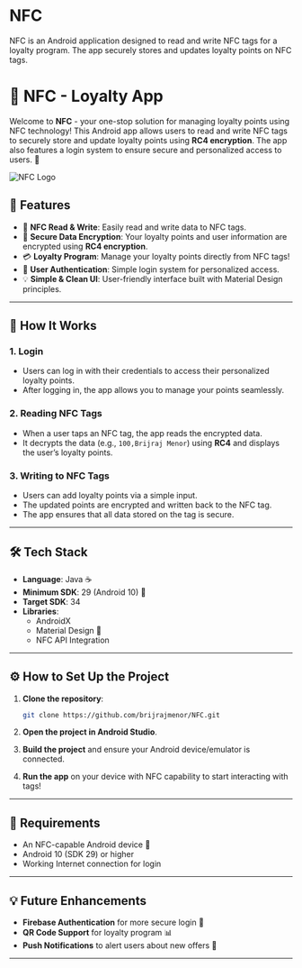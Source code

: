 # NFC
NFC is an Android application designed to read and write NFC tags for a loyalty program. The app securely stores and updates loyalty points on NFC tags.

# 📲 **NFC - Loyalty App**

Welcome to **NFC** - your one-stop solution for managing loyalty points using NFC technology! This Android app allows users to read and write NFC tags to securely store and update loyalty points using **RC4 encryption**. The app also features a login system to ensure secure and personalized access to users. 🚀

![NFC Logo](https://img.icons8.com/color/96/nfc-n.png)

## 🌟 **Features**

- 📶 **NFC Read & Write**: Easily read and write data to NFC tags.
- 🔐 **Secure Data Encryption**: Your loyalty points and user information are encrypted using **RC4 encryption**.
- 💳 **Loyalty Program**: Manage your loyalty points directly from NFC tags!
- 👤 **User Authentication**: Simple login system for personalized access.
- 💡 **Simple & Clean UI**: User-friendly interface built with Material Design principles.

---

## 🚀 **How It Works**

### 1. **Login**
   - Users can log in with their credentials to access their personalized loyalty points.
   - After logging in, the app allows you to manage your points seamlessly.

### 2. **Reading NFC Tags**
   - When a user taps an NFC tag, the app reads the encrypted data.
   - It decrypts the data (e.g., `100,Brijraj Menor`) using **RC4** and displays the user’s loyalty points.

### 3. **Writing to NFC Tags**
   - Users can add loyalty points via a simple input.
   - The updated points are encrypted and written back to the NFC tag.
   - The app ensures that all data stored on the tag is secure.
---

## 🛠 **Tech Stack**

- **Language**: Java ☕
- **Minimum SDK**: 29 (Android 10) 📱
- **Target SDK**: 34
- **Libraries**:
  - AndroidX
  - Material Design 🌈
  - NFC API Integration

---



## ⚙️ **How to Set Up the Project**

1. **Clone the repository**:
   ```bash
   git clone https://github.com/brijrajmenor/NFC.git
   ```

2. **Open the project in Android Studio**.

3. **Build the project** and ensure your Android device/emulator is connected.

4. **Run the app** on your device with NFC capability to start interacting with tags!

---

## 🚨 **Requirements**

- An NFC-capable Android device 📱
- Android 10 (SDK 29) or higher
- Working Internet connection for login

---

## 💡 **Future Enhancements**

- **Firebase Authentication** for more secure login 🔐
- **QR Code Support** for loyalty program 📊
- **Push Notifications** to alert users about new offers 🔔

---  
